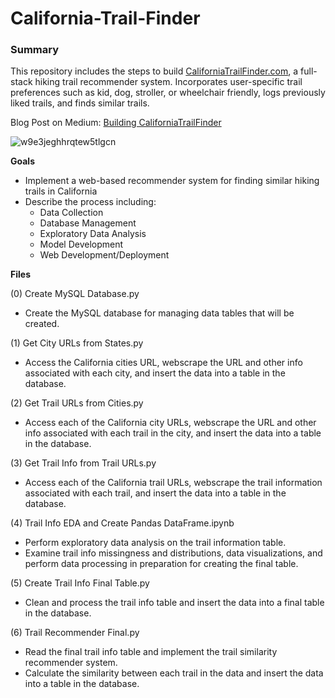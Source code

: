 # California-Trail-Finder
### Summary
This repository includes the steps to build [CaliforniaTrailFinder.com](http://CaliforniaTrailFinder.com/), a full-stack hiking trail recommender system. Incorporates user-specific trail preferences such as kid, dog, stroller, or wheelchair friendly, logs previously liked trails, and finds similar trails.

Blog Post on Medium: [Building CaliforniaTrailFinder](tinyurl.com/y4aqby6a)

![w9e3jeghhrqtew5tlgcn](https://user-images.githubusercontent.com/41403941/96290086-e8337a00-0f9a-11eb-8e76-e0dfcb28ae84.jpg)

**Goals**
- Implement a web-based recommender system for finding similar hiking trails in California
- Describe the process including:
    - Data Collection
    - Database Management
    - Exploratory Data Analysis
    - Model Development
    - Web Development/Deployment

**Files**

(0) Create MySQL Database.py
- Create the MySQL database for managing data tables that will be created.

(1) Get City URLs from States.py
- Access the California cities URL, webscrape the URL and other info associated with each city, and insert the data into a table in the database.

(2) Get Trail URLs from Cities.py
- Access each of the California city URLs, webscrape the URL and other info associated with each trail in the city, and insert the data into a table in the database.

(3) Get Trail Info from Trail URLs.py
- Access each of the California trail URLs, webscrape the trail information associated with each trail, and insert the data into a table in the database.

(4) Trail Info EDA and Create Pandas DataFrame.ipynb
- Perform exploratory data analysis on the trail information table.  
- Examine trail info missingness and distributions, data visualizations, and perform data processing in preparation for creating the final table.

(5) Create Trail Info Final Table.py
- Clean and process the trail info table and insert the data into a final table in the database.

(6) Trail Recommender Final.py
- Read the final trail info table and implement the trail similarity recommender system.
- Calculate the similarity between each trail in the data and insert the data into a table in the database.
